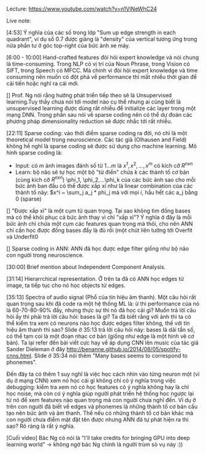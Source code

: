 Lecture: https://www.youtube.com/watch?v=n1ViNeWhC24

Live note:

[4:53]  Ý nghĩa của các số trong lớp "Sum up edge strength in each quadrant", ví dụ số 0.7 được giảng là "density" của vertical tương ứng trong nửa phần tư ở góc top-right của bức ảnh xe máy.

[6:00 - 10:00] Hand-crafted features đòi hỏi expert knowledge và nói chung là time-consuming. Trong NLP có vị trí của Noun Phrase, trong Vision có SIFT, trong Speech có MFCC. Mà chính vì đòi hỏi expert knowledge và time consuming nên muốn có đột phá về performance thì mất nhiều thời gian để cải tiến hoặc nghĩ ra cái mới.

[] Prof. Ng nói rằng hướng phát triển tiếp theo sẽ là Unsupervised learning.Tuy thầy chưa nói tới model nào cụ thể nhưng ai cũng biết là unsupervised learning được dùng rất nhiều để initialize các layer trong một mạng DNN. Trong phần sau nói về sparse coding nên có thể dự đoán các phương pháp dimensionality reduction sẽ được nhắc tới rất nhiều.

[22:11] Sparse coding: vào thời điểm sparse coding ra đời, nó chỉ là một theoretical model trong neuroscience. Các tác giả (Olhausen and Field) không hề nghĩ là sparse coding sẽ được sử dụng cho machine learning. Mô hình sparse coding là:

- Input: có $m$ ảnh images đánh số từ $1...m$ là $x^1, x^2, ..., x^m$ có kích cỡ $R^{n x n}$
- Learn: bộ não sẽ tự học một bộ "từ điển" chứa $k$ các thành tố cơ bản (cùng kích cỡ $R^{n x n}$) \phi_1, \phi_2,...\phi_k của các bức ảnh sao cho mỗi bức ảnh ban đầu có thể được xấp xỉ như là linear combination của các thành tố này:
    $x^i ~ \sum_j a_j * phi_j
    mà với mọi $i$, hầu hết các a_j bằng 0 (sparse)

[] "Được xấp xỉ" là một cụm từ quan trọng. Tại sao không tìm đống bases mà có thể khôi phục cả bức ảnh thay vì chỉ "xấp xỉ"? Ý nghĩa ở đây là mỗi bức ảnh chỉ chứa một cụm các features quan trọng mà thôi, cho nên ANN chỉ cần học được đống bases đấy là đủ rồi (một chút liên tưởng tới Overfit và Underfit0

[] Sparse coding in ANN: ANN đã học được edge filter giống như bộ não con người trong neuroscience.

[30:00] Brief mention about Independent Component Analysis. 

[31:14] Hierarrchical representation. Ở trên ta đã có ANN học edges từ image, ta tiếp tục cho nó học objects từ edges.

[35:13] Spectra of audio signal (Phổ của tín hiệu âm thanh). Một câu hỏi rất quan trọng sau khi đã code ra một hệ thống ML là: ừ thì performance của nó là 60-70-80-90% đấy, nhưng thực sự thì nó đã học cái gì? Muốn trả lời câu hỏi ấy thì phải trả lời câu hỏi: bases là gì? Ta đã biết rằng với ảnh thì ta có thể kiểm tra xem có neurons nào học được edges filter không, thế với tín hiệu âm thanh thì sao? Slide ở 35:13 trả lời câu hỏi này: bases là dải tần số, có thể tạm coi là một đoạn nhạc cơ bản (giống như edge là một hình vẽ cơ bản). Ta lại refer đến bài viết cực hay về áp dụng CNN lên music của tác giả Sander Dieleman ở đây http://benanne.github.io/2014/08/05/spotify-cnns.html. Slide ở 35:34 nói thêm "Many bases seems to correspond to phonemes".

Đến đây ta có thêm 1 suy nghĩ là việc học cách nhìn vào từng neuron một (ví dụ ở mạng CNN) xem nó học cái gì không chỉ có ý nghĩa trong việc debugging: kiểm tra xem nó có học features có ý nghĩa không hay là chỉ học noise, mà còn có ý nghĩa giúp người phát triển hệ thống học ngược lại từ nó để xem features nào quan trọng mà con người chưa nghĩ đến. Ví dụ ở trên con người đã biết về edges và phonemes là những thành tố cơ bản cấu tạo nên bức ảnh và âm thanh. Thế nếu có những thành tố cơ bản khác mà con người chưa điểm mặt đặt tên được nhưng ANN đã tự phát hiện ra thì sao? Rõ ràng là rất ý nghĩa.

[Cuối video] Bác Ng có nói là "I'll take credits for bringing GPU into deep learning world" -> không ngờ bác Ng chính là người trùm sò vụ này :))
